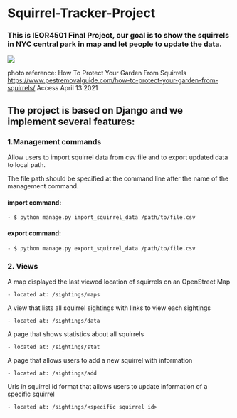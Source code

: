 # Squirrel-Tracker-Project

### This is IEOR4501 Final Project, our goal is to show the squirrels in NYC central park in map and let people to update the data.

![](https://www.pestremovalguide.com/wp-content/uploads/2015/08/squirrel_garden.jpg)

photo reference: 
How To Protect Your Garden From Squirrels
https://www.pestremovalguide.com/how-to-protect-your-garden-from-squirrels/ Access April 13 2021 

## The project is based on Django and we implement several features:


### 1.Management commands 

Allow users to import squirrel data from csv file and to export updated data to local path.

The file path should be specified at the command line after the name of the management command. 
#### import command:
    - $ python manage.py import_squirrel_data /path/to/file.csv
#### export command:
    - $ python manage.py export_squirrel_data /path/to/file.csv
  
### 2. Views
A map displayed the last viewed location of squirrels on an OpenStreet Map 
    
    - located at: /sightings/maps 
    
A view that lists all squirrel sightings with links to view each sightings 
    
    - located at: /sightings/data
    
A page that shows statistics about all squirrels
    
    - located at: /sightings/stat 
    
A page that allows users to add a new squirrel with information
    
    - located at: /sightings/add
    
Urls in squirrel id format that allows users to update information of a specific squirrel
    
    - located at: /sightings/<specific squirrel id> 
    
    
